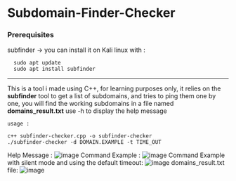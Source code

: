 # Subdomain-Finder-Checker


### Prerequisites
  subfinder -> you can install it on Kali linux with : 
  ```
    sudo apt update
    sudo apt install subfinder
   ```
  
------------------

This is a tool i made using C++, for learning purposes only, it relies on the **subfinder** tool to get a list of subdomains, and tries to ping them one by one, you will find the working subdomains in a file named **domains_result.txt**
use -h to display the help message

``usage :``
```git clone https://github.com/ImOphen/Subdomain-Finder-Checker
c++ subfinder-checker.cpp -o subfinder-checker 
./subfinder-checker -d DOMAIN.EXAMPLE -t TIME_OUT
```
Help Message :
![image](https://user-images.githubusercontent.com/43254081/159156936-e44f031b-5ea8-4ef1-adf7-b890e7be2faa.png)
Command Example :
![image](https://user-images.githubusercontent.com/43254081/159156351-08320016-dd66-4c1c-89dd-cebe2f966861.png)
Command Example with silent mode and using the default timeout:
![image](https://user-images.githubusercontent.com/43254081/159156986-7b427f1a-4823-4edd-97c0-86ce0ec3e4dc.png)
domains_result.txt file:
![image](https://user-images.githubusercontent.com/43254081/159156458-486ed425-7504-4ec3-88bd-def511513457.png)
